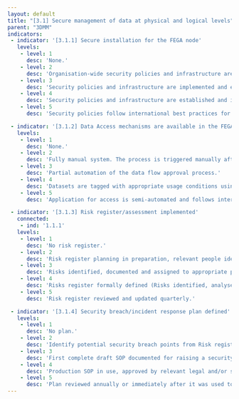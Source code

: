 ```yaml
---
layout: default
title: "[3.1] Secure management of data at physical and logical levels"
parent: "3DMM"
indicators:
 - indicator: '[3.1.1] Secure installation for the FEGA node'
   levels:
    - level: 1
      desc: 'None.'
    - level: 2
      desc: 'Organisation-wide security policies and infrastructure are defined.'
    - level: 3  
      desc: 'Security policies and infrastructure are implemented and enforced following organisation-wide guidelines.'
    - level: 4
      desc: 'Security policies and infrastructure are established and implemented under the appropriate jurisdictional level, e.g. nationally.'
    - level: 5
      desc: 'Security policies follow international best practices for data security and are regularly reviewed based on changes in technological, regulatory and ethical considerations.'

 - indicator: '[3.1.2] Data Access mechanisms are available in the FEGA node following Data Access Committee approval'
   levels:
    - level: 1
      desc: 'None.'
    - level: 2
      desc: 'Fully manual system. The process is triggered manually after approval is granted.'
    - level: 3  
      desc: 'Partial automation of the data flow approval process.'
    - level: 4
      desc: 'Datasets are tagged with appropriate usage conditions using, for instance, GA4GH DUO. This would partially guide DAC approvals, accelerating the data access process.'
    - level: 5
      desc: 'Application for access is semi-automated and follows international standards. Process is periodically reviewed to ensure time efficient access.'

 - indicator: '[3.1.3] Risk register/assessment implemented'
   connected:
    - ind: '1.1.1'
   levels:
    - level: 1
      desc: 'No risk register.'
    - level: 2
      desc: 'Risk register planning in preparation, relevant people identified as responsible for RR at node.'
    - level: 3  
      desc: 'Risks identified, documented and assigned to appropriate personnel for review.'
    - level: 4
      desc: 'Risks register formally defined (Risks identified, analysed, prioritised & treated/mitigated).'
    - level: 5
      desc: 'Risk register reviewed and updated quarterly.'

 - indicator: '[3.1.4] Security breach/incident response plan defined'
   levels:
    - level: 1
      desc: 'No plan.'
    - level: 2
      desc: 'Identify potential security breach points from Risk register. Give consideration to other FEGA nodes, CEGA, key contacts, and institutional/organisational policies.'
    - level: 3  
      desc: 'First complete draft SOP documented for raising a security alarm. Have contacts for steps of SOP and proposal for audit report. SOP is accessible to all team members.'
    - level: 4
      desc: 'Production SOP in use, approved by relevant legal and/or security personnel.'
    - level: 5
      desc: 'Plan reviewed annually or immediately after it was used to identify areas of improvement. Have trained all personnel in the process. Done dry runs through SOP to identify areas of improvement.'
---
```

